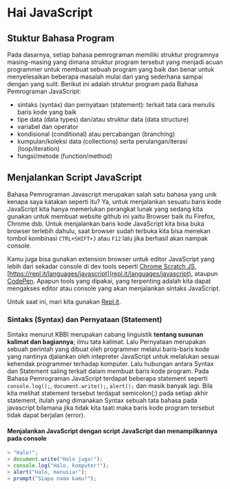 # Hai JavaScript

## Stuktur Bahasa Program

Pada dasarnya, setiap bahasa pemrograman memiliki struktur programnya masing-masing yang dimana struktur program tersebut yang menjadi acuan programmer untuk membuat sebuah program yang baik dan benar untuk menyelesaikan beberapa masalah mulai dari yang sederhana sampai dengan yang sulit. Berikut ini adalah struktur program pada Bahasa Pemrograman JavaScript:

- sintaks (syntax) dan pernyataan (statement): terkait tata cara menulis baris kode yang baik
- tipe data (data types) dan/atau struktur data (data structure)
- variabel dan operator
- kondisional (conditional) atau percabangan (branching)
- kumpulan/koleksi data (collections) serta perulangan/iterasi (loop/iteration)
- fungsi/metode (function/method)

## Menjalankan Script JavaScript

Bahasa Pemrograman Javascript merupakan salah satu bahasa yang unik kenapa saya katakan seperti itu? Ya, untuk menjalankan sesuatu baris kode JavaScript kita hanya memerlukan perangkat lunak yang sedang kita gunakan untuk membuat website github ini yaitu Browser baik itu Firefox, Chrome dsb. Untuk menjalankan baris kode JavaScript kita bisa buka browser terlebih dahulu, saat browser sudah terbuka kita bisa menekan tombol kombinasi `CTRL+SHIFT+J` atau `F12` lalu jika berhasil akan nampak console.

Kamu juga bisa gunakan extension browser untuk editor JavaScript yang lebih dari sekadar console di dev tools seperti [Chrome Scratch JS](https://chrome.google.com/webstore/detail/scratch-js/alploljligeomonipppgaahpkenfnfkn), [https://repl.it/languages/javascript](repl.it/languages/javascript), ataupun [CodePen](https://codepen.io). Apapun tools yang dipakai, yang terpenting adalah kita dapat mengakses editor atau console yang akan menjalankan sintaks JavaScript.

Untuk saat ini, mari kita gunakan [Repl.it](https://repl.it/languages/javascript).

### Sintaks (Syntax) dan Pernyataan (Statement)
Sintaks menurut KBBI merupakan cabang linguistik **tentang susunan kalimat dan bagiannya**; ilmu tata kalimat. Lalu Pernyataan merupakan sebuah perintah yang dibuat oleh programmer melalui baris-baris kode yang nantinya djalankan oleh intepreter JavaScript untuk melalukan sesuai kehendak programmer terhadap komputer. Lalu hubungan antara Syntax dan Statement saling terkait dalam membuat baris kode program. Pada Bahasa Pemrograman JavaScript terdapat beberapa statement seperti `console.log();`, `document.write();`, `alert();` dan masik banyak lagi. Bila kita melihat statement tersebut terdapat semicolon(;) pada setiap akhir statement, itulah yang dimanakan Syntax sebuah tata bahasa pada javascript bilamana jika tidak kita taati maka baris kode program tersebut tidak dapat berjalan (error).


#### Menjalankan JavaScript dengan script JavaScript dan menampilkannya pada console

```javascript
> "Halo!";
> document.write("Halo juga!");
> console.log("Halo, komputer!");
> alert("Halo, manusia!");
> prompt("Siapa nama kamu?");
```
